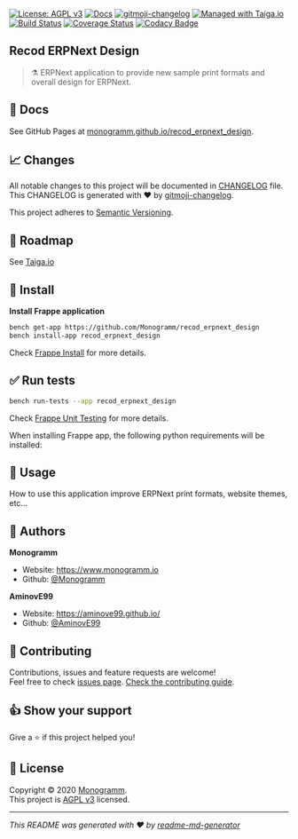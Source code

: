 [![License: AGPL v3][uri_license_image]][uri_license]
[![Docs](https://img.shields.io/badge/Docs-Github%20Pages-blue)](https://monogramm.github.io/recod_erpnext_design/)
[![gitmoji-changelog](https://img.shields.io/badge/Changelog-gitmoji-blue.svg)](https://github.com/frinyvonnick/gitmoji-changelog)
[![Managed with Taiga.io](https://img.shields.io/badge/managed%20with-TAIGA.io-709f14.svg)](https://tree.taiga.io/project/monogrammbot-monogrammrecod_erpnext_design/ "Managed with Taiga.io")
[![Build Status](https://travis-ci.org/Monogramm/recod_erpnext_design.svg)](https://travis-ci.org/Monogramm/recod_erpnext_design)
[![Coverage Status](https://coveralls.io/repos/github/Monogramm/recod_erpnext_design/badge.svg?branch=master)](https://coveralls.io/github/Monogramm/recod_erpnext_design?branch=master)
[![Codacy Badge](https://api.codacy.com/project/badge/Grade/347f10fa884446c492b6ba8cd7f4d7fc)](https://app.codacy.com/gh/Monogramm/recod_erpnext_design?utm_source=github.com&utm_medium=referral&utm_content=Monogramm/recod_erpnext_design&utm_campaign=Badge_Grade_Dashboard)
<!--
[![Codacy Badge](https://api.codacy.com/project/badge/Coverage/273679c703bb4f02ba1aacb350f7b1c5)](https://www.codacy.com/gh/Monogramm/recod_erpnext_design?utm_source=github.com&utm_medium=referral&utm_content=Monogramm/recod_erpnext_design&utm_campaign=Badge_Coverage)
[![codecov](https://codecov.io/gh/Monogramm/recod_erpnext_design/branch/master/graph/badge.svg)](https://codecov.io/gh/Monogramm/recod_erpnext_design)
[![DeepSource](https://static.deepsource.io/deepsource-badge-light-mini.svg)](https://deepsource.io/gh/Monogramm/recod_erpnext_design/?ref=repository-badge)
-->

## Recod ERPNext Design

> :alembic: ERPNext application to provide new sample print formats and overall design for ERPNext.

## :blue_book: Docs

See GitHub Pages at [monogramm.github.io/recod_erpnext_design](https://monogramm.github.io/recod_erpnext_design/).

## :chart_with_upwards_trend: Changes

All notable changes to this project will be documented in [CHANGELOG](./CHANGELOG.md) file.
This CHANGELOG is generated with :heart: by [gitmoji-changelog](https://github.com/frinyvonnick/gitmoji-changelog).

This project adheres to [Semantic Versioning](https://semver.org/spec/v2.0.0.html).

## :bookmark: Roadmap

See [Taiga.io](https://tree.taiga.io/project/monogrammbot-monogrammrecod_erpnext_design/ "Taiga.io monogrammbot-monogrammrecod_erpnext_design")

## :construction: Install

**Install Frappe application**

```sh
bench get-app https://github.com/Monogramm/recod_erpnext_design
bench install-app recod_erpnext_design
```

Check [Frappe Install](https://github.com/frappe/frappe/wiki/The-Hitchhiker%27s-Guide-to-Installing-Frappe-on-Linux) for more details.

## :white_check_mark: Run tests

```sh
bench run-tests --app recod_erpnext_design
```

Check [Frappe Unit Testing](https://frappe.io/docs/user/en/guides/automated-testing/unit-testing) for more details.

When installing Frappe app, the following python requirements will be installed:

## :rocket: Usage

How to use this application improve ERPNext print formats, website themes, etc...

<!--
[TODO] If project is deployed to DockerHub:
## :whale: Supported tags
[Dockerhub monogramm/recod_erpnext_design](https://hub.docker.com/r/monogramm/recod_erpnext_design/)
* `latest`
-->

## :bust_in_silhouette: Authors

**Monogramm**

-   Website: <https://www.monogramm.io>
-   Github: [@Monogramm](https://github.com/Monogramm)

**AminovE99**

-   Website: <https://aminove99.github.io/>
-   Github: [@AminovE99](https://github.com/AminovE99)

## :handshake: Contributing

Contributions, issues and feature requests are welcome!<br />Feel free to check [issues page](https://github.com/Monogramm/recod_erpnext_design/issues).
[Check the contributing guide](./CONTRIBUTING.md).<br />

## :thumbsup: Show your support

Give a :star: if this project helped you!

## :page_facing_up: License

Copyright © 2020 [Monogramm](https://github.com/Monogramm).<br />
This project is [AGPL v3](uri_license) licensed.

* * *

_This README was generated with :heart: by [readme-md-generator](https://github.com/kefranabg/readme-md-generator)_

[uri_license]: https://opensource.org/licenses/AGPL-3.0

[uri_license_image]: https://img.shields.io/badge/license-AGPL%20v3-blue
